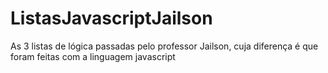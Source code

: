# ListasJavascriptJailson
As 3 listas de lógica passadas pelo professor Jailson, cuja diferença é que foram feitas com a linguagem javascript
